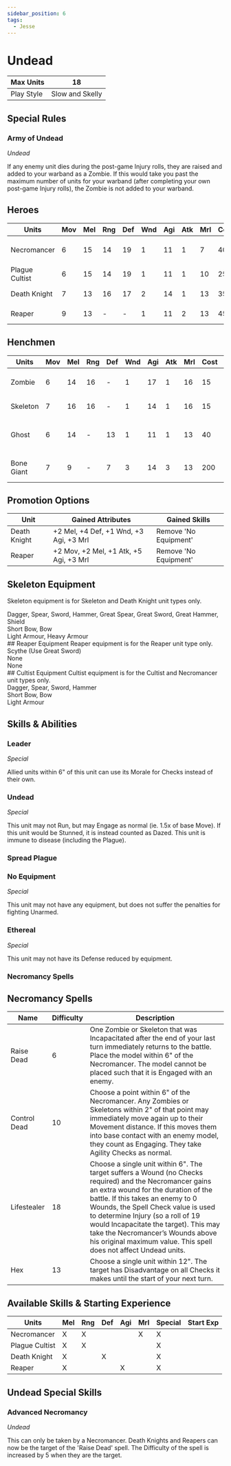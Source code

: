 ```yaml
---
sidebar_position: 6
tags:
  - Jesse
---
```

# Undead

<!--
Gold Spendable: 1300
-->

| Max Units  | 18              |
| ---------- | --------------- |
| Play Style | Slow and Skelly |

## Special Rules

### Army of Undead
*Undead*

If any enemy unit dies during the post-game Injury rolls, they are raised and added to your warband as a Zombie. If this would take you past the maximum number of units for your warband (after completing your own post-game Injury rolls), the Zombie is not added to your warband.
## Heroes
| Units          | Mov | Mel | Rng | Def | Wnd | Agi | Atk | Mrl | Cost | Abilities                 | Cap |
| -------------- | --- | --- | --- | --- | --- | --- | --- | --- | ---- | ------------------------- | --- |
| Necromancer    | 6   | 15  | 14  | 19  | 1   | 11  | 1   | 7   | 40   | Leader, Necromancy Spells | 1   |
| Plague Cultist | 6   | 15  | 14  | 19  | 1   | 11  | 1   | 10  | 25   | Spread Plague             | -   |
| Death Knight   | 7   | 13  | 16  | 17  | 2   | 14  | 1   | 13  | 35   | Undead, Fear              | -   |
| Reaper         | 9   | 13  | -   | -   | 1   | 11  | 2   | 13  | 45   | Undead, Fear              | -   |

## Henchmen
| Units      | Mov | Mel | Rng | Def | Wnd | Agi | Atk | Mrl | Cost | Abilities                            | Cap |
| ---------- | --- | --- | --- | --- | --- | --- | --- | --- | ---- | ------------------------------------ | --- |
| Zombie     | 6   | 14  | 16  | -   | 1   | 17  | 1   | 16  | 15   | Undead, Fear, No Equipment           | -   |
| Skeleton   | 7   | 16  | 16  | -   | 1   | 14  | 1   | 16  | 15   | Undead, Fear                         | -   |
| Ghost      | 6   | 14  | -   | 13  | 1   | 11  | 1   | 13  | 40   | Undead, Fear, No Equipment, Ethereal | 3   |
| Bone Giant | 7   | 9   | -   | 7   | 3   | 14  | 3   | 13  | 200  | Undead, Fear, No Equipment           | 1   |

## Promotion Options

| Unit         | Gained Attributes                      | Gained Skills         |
| ------------ | -------------------------------------- | --------------------- |
| Death Knight | +2 Mel, +4 Def, +1 Wnd, +3 Agi, +3 Mrl | Remove 'No Equipment' |
| Reaper       | +2 Mov, +2 Mel, +1 Atk, +5 Agi, +3 Mrl | Remove 'No Equipment' |


## Skeleton Equipment
Skeleton equipment is for Skeleton and Death Knight unit types only.

<div name='melee-weapons'>
Dagger, Spear, Sword, Hammer, Great Spear, Great Sword, Great Hammer, Shield
</div>
<div name='ranged-weapons'>
Short Bow, Bow
</div>
<div name='armour'>
Light Armour, Heavy Armour
</div>
## Reaper Equipment
Reaper equipment is for the Reaper unit type only.

<div name='melee-weapons'>
Scythe (Use Great Sword)
</div>
<div name='ranged-weapons'>
None
</div>
<div name='armour'>
None
</div>
## Cultist Equipment
Cultist equipment is for the Cultist and Necromancer unit types only.

<div name='melee-weapons'>
Dagger, Spear, Sword, Hammer
</div>
<div name='ranged-weapons'>
Short Bow, Bow
</div>
<div name='armour'>
Light Armour
</div>

## Skills & Abilities

### Leader
*Special*

Allied units within 6" of this unit can use its Morale for Checks instead of their own.

### Undead
*Special*

This unit may not Run, but may Engage as normal (ie. 1.5x of base Move). If this unit would be Stunned, it is instead counted as Dazed. This unit is immune to disease (including the Plague). 
### Spread Plague

### No Equipment
*Special*

This unit may not have any equipment, but does not suffer the penalties for fighting Unarmed.

### Ethereal
*Special*

This unit may not have its Defense reduced by equipment.

### Necromancy Spells
## Necromancy Spells

| Name         | Difficulty | Description                                                                                                                                                                                                                                                                                                                                                                                                       |
| ------------ | ---------- | ----------------------------------------------------------------------------------------------------------------------------------------------------------------------------------------------------------------------------------------------------------------------------------------------------------------------------------------------------------------------------------------------------------------- |
| Raise Dead   | 6          | One Zombie or Skeleton that was Incapacitated after the end of your last turn immediately returns to the battle. Place the model within 6" of the Necromancer. The model cannot be placed such that it is Engaged with an enemy.                                                                                                                                                                                  |
| Control Dead | 10         | Choose a point within 6" of the Necromancer. Any Zombies or Skeletons within 2" of that point may immediately move again up to their Movement distance. If this moves them into base contact with an enemy model, they count as Engaging. They take Agility Checks as normal.                                                                                                                                     |
| Lifestealer  | 18         | Choose a single unit within 6". The target suffers a Wound (no Checks required) and the Necromancer gains an extra wound for the duration of the battle. If this takes an enemy to 0 Wounds, the Spell Check value is used to determine Injury (so a roll of 19 would Incapacitate the target). This may take the Necromancer’s Wounds above his original maximum value. This spell does not affect Undead units. |
| Hex          | 13         | Choose a single unit within 12". The target has Disadvantage on all Checks it makes until the start of your next turn.                                                                                                                                                                                                                                                                                            |

## Available Skills & Starting Experience

| Units          | Mel | Rng | Def | Agi | Mrl | Special | Start Exp |
| -------------- | --- | --- | --- | --- | --- | ------- | --------- |
| Necromancer    | X   | X   |     |     | X   | X       |           |
| Plague Cultist | X   | X   |     |     |     | X       |           |
| Death Knight   | X   |     | X   |     |     | X       |           |
| Reaper         | X   |     |     | X   |     | X       |           |

## Undead Special Skills

### Advanced Necromancy
*Undead*

This can only be taken by a Necromancer. Death Knights and Reapers can now be the target of the 'Raise Dead' spell. The Difficulty of the spell is increased by 5 when they are the target.

